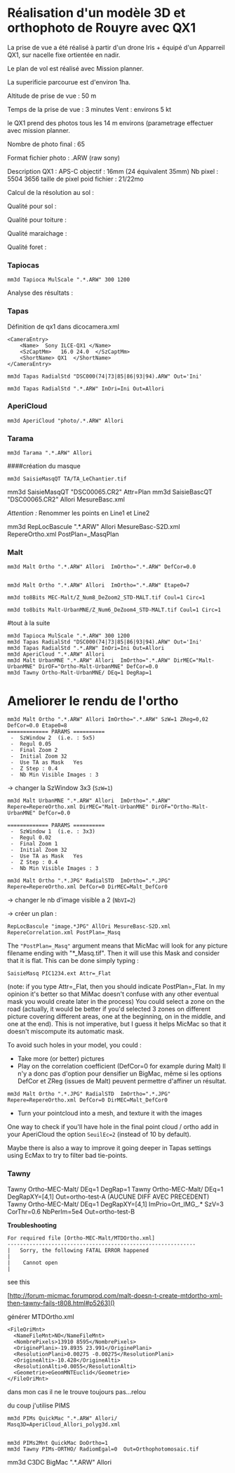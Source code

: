 # Réalisation d'un modèle 3D et orthophoto de Rouyre avec QX1

La prise de vue a été réalisé à partir d'un drone Iris + équipé d'un Apparreil QX1, sur nacelle fixe ortientée en nadir.

Le plan de vol est réalisé avec Mission planner.

La superificie parcourue est d'environ 1ha.

Altitude de prise de vue : 50 m

Temps de la prise de vue : 3 minutes
Vent : environs 5 kt


le QX1 prend des photos tous les 14 m environs (parametrage effectuer avec mission planner.

Nombre de photo final : 65

Format fichier photo : .ARW (raw sony)

Description QX1 : 
APS-C 
objectif : 16mm (24 équivalent 35mm)
Nb pixel : 5504 3656
taille de pixel
poid fichier : 21/22mo

Calcul de la résolution au sol :

Qualité pour sol :
 
Qualité pour toiture :

Qualité maraichage :

Qualité foret :

### Tapiocas
~~~
mm3d Tapioca MulScale ".*.ARW" 300 1200
~~~
Analyse des résultats : 

### Tapas

Définition de qx1 dans dicocamera.xml

	<CameraEntry>
		<Name>  Sony ILCE-QX1 </Name>
		<SzCaptMm>   16.0 24.0  </SzCaptMm>
		<ShortName> QX1  </ShortName>
	</CameraEntry>

~~~	
mm3d Tapas RadialStd "DSC000(74|73|85|86|93|94).ARW" Out='Ini'
~~~
~~~
mm3d Tapas RadialStd ".*.ARW" InOri=Ini Out=Allori
~~~

### AperiCloud

~~~
mm3d AperiCloud "photo/.*.ARW" Allori
~~~

### Tarama 

~~~
mm3d Tarama ".*.ARW" Allori 
~~~

####création du masque 

~~~
mm3d SaisieMasqQT TA/TA_LeChantier.tif
~~~

mm3d SaisieMasqQT "DSC00065.CR2" Attr=Plan
mm3d SaisieBascQT "DSC00065.CR2" Allori MesureBasc.xml

*Attention :* Renommer les points en Line1 et Line2

mm3d RepLocBascule ".*.ARW" Allori MesureBasc-S2D.xml RepereOrtho.xml PostPlan=_MasqPlan

### Malt
~~~
mm3d Malt Ortho ".*.ARW" Allori  ImOrtho=".*.ARW" DefCor=0.0


mm3d Malt Ortho ".*.ARW" Allori  ImOrtho=".*.ARW" Etape0=7

mm3d to8Bits MEC-Malt/Z_Num8_DeZoom2_STD-MALT.tif Coul=1 Circ=1

mm3d to8bits Malt-UrbanMNE/Z_Num6_DeZoom4_STD-MALT.tif Coul=1 Circ=1
~~~

#tout à la suite
~~~
mm3d Tapioca MulScale ".*.ARW" 300 1200
mm3d Tapas RadialStd "DSC000(74|73|85|86|93|94).ARW" Out='Ini'
mm3d Tapas RadialStd ".*.ARW" InOri=Ini Out=Allori
mm3d AperiCloud ".*.ARW" Allori
mm3d Malt UrbanMNE ".*.ARW" Allori  ImOrtho=".*.ARW" DirMEC="Malt-UrbanMNE" DirOF="Ortho-Malt-UrbanMNE" DefCor=0.0
mm3d Tawny Ortho-Malt-UrbanMNE/ DEq=1 DegRap=1
~~~

# Ameliorer le rendu de l'ortho
~~~
mm3d Malt Ortho ".*.ARW" Allori ImOrtho=".*.ARW" SzW=1 ZReg=0,02 DefCor=0.0 Etape0=8
============= PARAMS ========== 
 -  SzWindow 2  (i.e. : 5x5)
 -  Regul 0.05
 -  Final Zoom 2
 -  Initial Zoom 32
 -  Use TA as Mask   Yes
 -  Z Step : 0.4
 -  Nb Min Visible Images : 3
~~~

-> changer la SzWindow 3x3 (`SzW=1`)

~~~
mm3d Malt UrbanMNE ".*.ARW" Allori  ImOrtho=".*.ARW" Repere=RepereOrtho.xml DirMEC="Malt-UrbanMNE" DirOF="Ortho-Malt-UrbanMNE" DefCor=0.0

============= PARAMS ========== 
 -  SzWindow 1  (i.e. : 3x3)
 -  Regul 0.02
 -  Final Zoom 1
 -  Initial Zoom 32
 -  Use TA as Mask   Yes
 -  Z Step : 0.4
 -  Nb Min Visible Images : 3
~~~
~~~
mm3d Malt Ortho ".*.JPG" RadialSTD  ImOrtho=".*.JPG" Repere=RepereOrtho.xml DefCor=0 DirMEC=Malt_DefCor0
~~~
-> changer le nb d'image visible a 2 (`NbVI=2`)

-> créer un plan : 

~~~
RepLocBascule "image.*JPG" AllOri MesureBasc-S2D.xml RepereCorrelation.xml PostPlan=_Masq
~~~

The `"PostPlan=_Masq"` argument means that MicMac will look for any picture filename ending with "*_Masq.tif". Then it will use this Mask and consider that it is flat. 
This can be done simply typing :

~~~
SaisieMasq PIC1234.ext Attr=_Flat
~~~

(note: if you type Attr=_Flat, then you should indicate PostPlan=_Flat. In my opinion it's better so that MiMac doesn't confuse with any other eventual mask you would create later in the process)
You could select a zone on the road (actually, it would be better if you'd selected 3 zones on different picture covering different areas, one at the beginning, on in the middle, and one at the end).
This is not imperative, but I guess it helps MicMac so that it doesn't miscompute its automatic mask. 



To avoid such holes in your model, you could :

- Take more (or better) pictures
- Play on the correlation coefficient (DefCor=0 for example during Malt)
Il n'y a donc pas d'option pour densifier un BigMac, même si les options DefCor et ZReg (issues de Malt) peuvent permettre d'affiner un résultat.

~~~
mm3d Malt Ortho ".*.JPG" RadialSTD  ImOrtho=".*.JPG" Repere=RepereOrtho.xml DefCor=0 DirMEC=Malt_DefCor0
~~~

- Turn your pointcloud into a mesh, and texture it with the images

One way to check if you'll have hole in the final point cloud / ortho add in your AperiCloud the option `SeuilEc=2` (instead of 10 by default).

Maybe there is also a way to improve it going deeper in Tapas settings using EcMax to try to filter bad tie-points.

### Tawny
Tawny Ortho-MEC-Malt/ DEq=1 DegRap=1
Tawny Ortho-MEC-Malt/ DEq=1 DegRapXY=[4,1] Out=ortho-test-A (AUCUNE DIFF AVEC PRECEDENT)
Tawny Ortho-MEC-Malt/ DEq=1 DegRapXY=[4,1] ImPrio=Ort_IMG_.* SzV=3 CorThr=0.6 NbPerIm=5e4 Out=ortho-test-B

**Troubleshooting**

~~~
For required file [Ortho-MEC-Malt/MTDOrtho.xml]
------------------------------------------------------------
|   Sorry, the following FATAL ERROR happened               
|                                                           
|    Cannot open
|                  
~~~
see this

[http://forum-micmac.forumprod.com/malt-doesn-t-create-mtdortho-xml-then-tawny-fails-t808.html#p5263]()

générer MTDOrtho.xml

<?xml version="1.0" ?>
	<FileOriMnt>
      <NameFileMnt>NO</NameFileMnt>
      <NombrePixels>13910 8595</NombrePixels>
      <OriginePlani>-19.8935 23.991</OriginePlani>
      <ResolutionPlani>0.00275 -0.00275</ResolutionPlani>
      <OrigineAlti>-10.428</OrigineAlti>
      <ResolutionAlti>0.0055</ResolutionAlti>
      <Geometrie>eGeomMNTEuclid</Geometrie>
	</FileOriMnt>



	
dans mon cas il ne le trouve toujours pas...relou

du coup j'utilise PIMS

~~~
mm3d PIMs QuickMac ".*.ARW" Allori/ Masq3D=AperiCloud_Allori_polyg3d.xml


mm3d PIMs2Mnt QuickMac DoOrtho=1 
mm3d Tawny PIMs-ORTHO/ RadiomEgal=0  Out=Orthophotomosaic.tif

~~~

mm3d C3DC BigMac ".*.ARW" Allori
